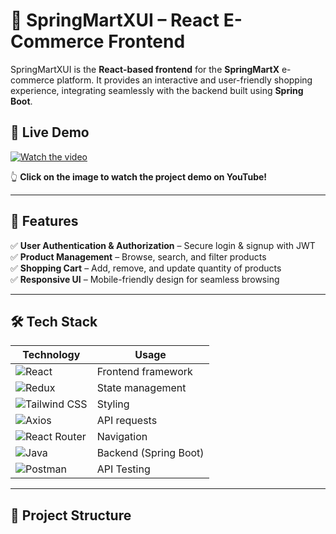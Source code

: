 # 🛒 SpringMartXUI – React E-Commerce Frontend  

SpringMartXUI is the **React-based frontend** for the **SpringMartX** e-commerce platform. It provides an interactive and user-friendly shopping experience, integrating seamlessly with the backend built using **Spring Boot**.  

## 🎥 Live Demo  
[![Watch the video](https://img.youtube.com/vi/hZ4hr1VJABQ/0.jpg)](https://youtu.be/hZ4hr1VJABQ)  

👆 **Click on the image to watch the project demo on YouTube!**  

---

## 🚀 **Features**  

✅ **User Authentication & Authorization** – Secure login & signup with JWT  
✅ **Product Management** – Browse, search, and filter products  
✅ **Shopping Cart** – Add, remove, and update quantity of products  
✅ **Responsive UI** – Mobile-friendly design for seamless browsing  

---

## 🛠 **Tech Stack**  

| **Technology** | **Usage** |
|--------------|------------|
| ![React](https://img.shields.io/badge/React-61DAFB?style=for-the-badge&logo=react&logoColor=white) | Frontend framework |
| ![Redux](https://img.shields.io/badge/Redux-764ABC?style=for-the-badge&logo=redux&logoColor=white) | State management |
| ![Tailwind CSS](https://img.shields.io/badge/Tailwind_CSS-38B2AC?style=for-the-badge&logo=tailwind-css&logoColor=white) | Styling |
| ![Axios](https://img.shields.io/badge/Axios-5A29E4?style=for-the-badge&logo=axios&logoColor=white) | API requests |
| ![React Router](https://img.shields.io/badge/React_Router-CA4245?style=for-the-badge&logo=react-router&logoColor=white) | Navigation |
| ![Java](https://img.shields.io/badge/Java-ED8B00?style=for-the-badge&logo=openjdk&logoColor=white) | Backend (Spring Boot) |
| ![Postman](https://img.shields.io/badge/Postman-FF6C37?style=for-the-badge&logo=postman&logoColor=white) | API Testing |

---

## 📂 **Project Structure**  

